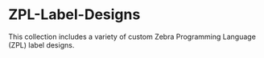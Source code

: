 # ZPL-Label-Designs
This collection includes a variety of custom Zebra Programming Language (ZPL) label designs.
